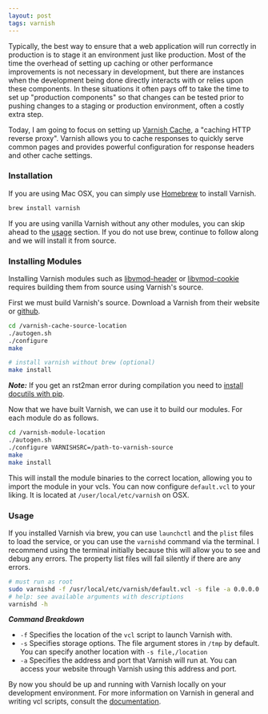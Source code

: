 ```yaml
---
layout: post
tags: varnish
---
```


Typically, the best way to ensure that a web application will run correctly in production is to stage it an environment just like production. Most of the time the overhead of setting up caching or other performance improvements is not necessary in development, but there are instances when the development being done directly interacts with or relies upon these components. In these situations it often pays off to take the time to set up "production components" so that changes can be tested prior to pushing changes to a staging or production environment, often a costly extra step.

Today, I am going to focus on setting up [Varnish Cache](https://www.varnish-cache.org), a "caching HTTP reverse proxy". Varnish allows you to cache responses to quickly serve common pages and provides powerful configuration for response headers and other cache settings.

### Installation

If you are using Mac OSX, you can simply use [Homebrew](http://brew.sh/) to install Varnish.

```bash
brew install varnish
```

If you are using vanilla Varnish without any other modules, you can skip ahead to the [usage](#usage) section. If you do not use brew, continue to follow along and we will install it from source.

### Installing Modules

Installing Varnish modules such as [libvmod-header](https://github.com/varnish/libvmod-header) or [libvmod-cookie](https://github.com/lkarsten/libvmod-cookie) requires building them from source using Varnish's source.

First we must build Varnish's source. Download a Varnish from their website or [github](https://github.com/varnish/Varnish-Cache).

```bash
cd /varnish-cache-source-location
./autogen.sh
./configure
make

# install varnish without brew (optional)
make install
```

***Note:*** If you get an rst2man error during compilation you need to [install docutils with pip](http://stackoverflow.com/a/12813081).

Now that we have built Varnish, we can use it to build our modules. For each module do as follows.

```bash
cd /varnish-module-location
./autogen.sh
./configure VARNISHSRC=/path-to-varnish-source
make
make install
```

This will install the module binaries to the correct location, allowing you to import the module in your vcls. You can now configure `default.vcl` to your liking. It is located at `/user/local/etc/varnish` on OSX.

### Usage

If you installed Varnish via brew, you can use `launchctl` and the `plist` files to load the service, or you can use the `varnishd` command via the terminal. I recommend using the terminal initially because this will allow you to see and debug any errors. The property list files will fail silently if there are any errors.

```bash
# must run as root
sudo varnishd -f /usr/local/etc/varnish/default.vcl -s file -a 0.0.0.0:8000
# help: see available arguments with descriptions
varnishd -h
```

***Command Breakdown***

* `-f` Specifies the location of the `vcl` script to launch Varnish with.
* `-s` Specifies storage options. The file argument stores in `/tmp` by default. You can specify another location with `-s file,/location`
* `-a` Specifies the address and port that Varnish will run at. You can access your website through Varnish using this address and port.

By now you should be up and running with Varnish locally on your development environment. For more information on Varnish in general and writing vcl scripts, consult the [documentation](https://www.varnish-cache.org/docs).
